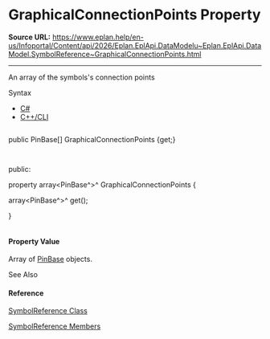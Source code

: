 # GraphicalConnectionPoints Property

**Source URL:** https://www.eplan.help/en-us/Infoportal/Content/api/2026/Eplan.EplApi.DataModelu~Eplan.EplApi.DataModel.SymbolReference~GraphicalConnectionPoints.html

---

An array of the symbols's connection points

Syntax

- [C#](#i-syntax-CS)
- [C++/CLI](#i-syntax-CPP2005)

```
```
public PinBase[] GraphicalConnectionPoints {get;}
```
```

```
```
public:
property array<PinBase^>^ GraphicalConnectionPoints {
   array<PinBase^>^ get();
}
```
```

#### Property Value

Array of [PinBase](Eplan.EplApi.DataModelu~Eplan.EplApi.DataModel.PinBase.html) objects.



See Also

#### Reference

[SymbolReference Class](Eplan.EplApi.DataModelu~Eplan.EplApi.DataModel.SymbolReference.html)
  
[SymbolReference Members](Eplan.EplApi.DataModelu~Eplan.EplApi.DataModel.SymbolReference_members.html)